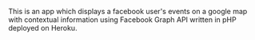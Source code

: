 This is an app which displays a facebook user's events on a google map with contextual information using Facebook Graph API written in pHP deployed on Heroku.
